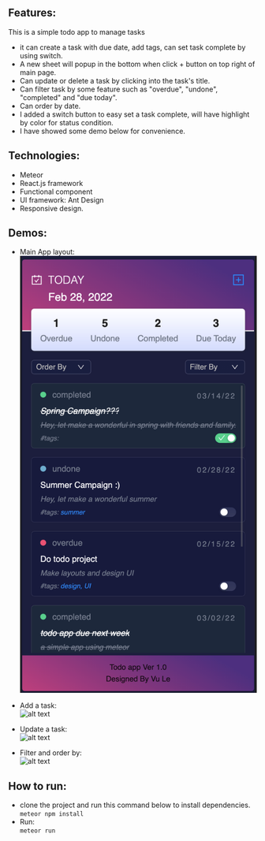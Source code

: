 ## Features:
This is a simple todo app to manage tasks
- it can create a task with due date, add tags, can set task complete by using switch. 
- A new sheet will popup in the bottom when click + button on top right of main page.
- Can update or delete a task by clicking into the task's title.
- Can filter task by some feature such as "overdue", "undone", "completed" and "due today".
- Can order by date.
- I added a switch button to easy set a task complete, will have highlight by color for status condition.
- I have showed some demo below for convenience.
## Technologies:
- Meteor
- React.js framework
- Functional component
- UI framework: Ant Design
- Responsive design.

## Demos:
- Main App layout:\
![alt text](https://github.com/breezyltv/todo-app-meteor/blob/main/demo/todo.png?raw=true)
- Add a task:\
![alt text](https://github.com/breezyltv/todo-app-meteor/blob/main/demo/addtaskaction.gif?raw=true)
- Update a task:\
![alt text](https://github.com/breezyltv/todo-app-meteor/blob/main/demo/set-task-complete-in-detail.gif?raw=true)

- Filter and order by:\
  ![alt text](https://github.com/breezyltv/todo-app-meteor/blob/main/demo/filteraction.gif?raw=true)

## How to run:
- clone the project and run this command below to install dependencies.\
`meteor npm install`
- Run:\
`meteor run`

